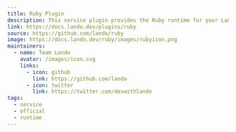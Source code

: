 ```yaml
---
title: Ruby Plugin
description: This service plugin provides the Ruby runtime for your Lando app.
link: https://docs.lando.dev/plugins/ruby
source: https://github.com/lando/ruby
image: https://docs.lando.dev/ruby/images/rubyicon.png
maintainers:
  - name: Team Lando
    avatar: /images/icon.svg
    links:
      - icon: github
        link: https://github.com/lando
      - icon: twitter
        link: https://twitter.com/devwithlando
tags:
  - service
  - official
  - runtime
---
```


